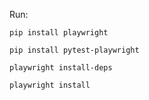Run:

```
pip install playwright
```

```
pip install pytest-playwright
```

```
playwright install-deps
```

```
playwright install
```

